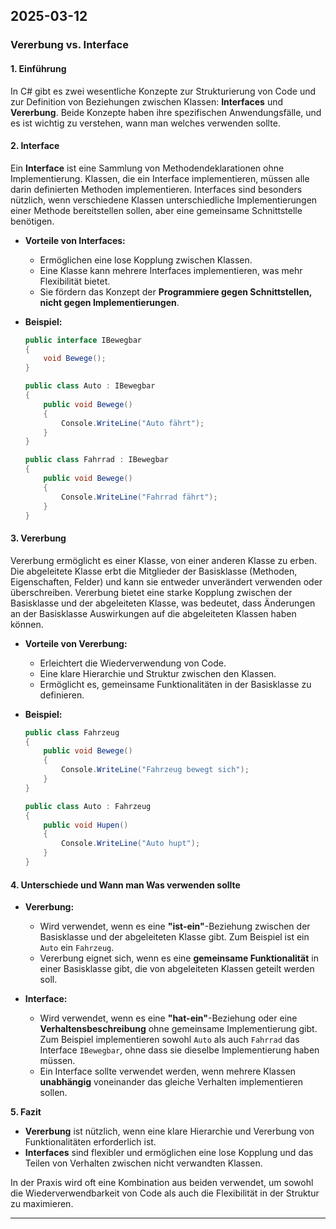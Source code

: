 ## 2025-03-12

### **Vererbung vs. Interface**

#### **1. Einführung**

In C# gibt es zwei wesentliche Konzepte zur Strukturierung von Code und zur Definition von Beziehungen zwischen Klassen: **Interfaces** und **Vererbung**. Beide Konzepte haben ihre spezifischen Anwendungsfälle, und es ist wichtig zu verstehen, wann man welches verwenden sollte.

#### **2. Interface**

Ein **Interface** ist eine Sammlung von Methodendeklarationen ohne Implementierung. Klassen, die ein Interface implementieren, müssen alle darin definierten Methoden implementieren. Interfaces sind besonders nützlich, wenn verschiedene Klassen unterschiedliche Implementierungen einer Methode bereitstellen sollen, aber eine gemeinsame Schnittstelle benötigen.

-   **Vorteile von Interfaces:**

    -   Ermöglichen eine lose Kopplung zwischen Klassen.
    -   Eine Klasse kann mehrere Interfaces implementieren, was mehr Flexibilität bietet.
    -   Sie fördern das Konzept der **Programmiere gegen Schnittstellen, nicht gegen Implementierungen**.

-   **Beispiel:**

    ```csharp
    public interface IBewegbar
    {
        void Bewege();
    }

    public class Auto : IBewegbar
    {
        public void Bewege()
        {
            Console.WriteLine("Auto fährt");
        }
    }

    public class Fahrrad : IBewegbar
    {
        public void Bewege()
        {
            Console.WriteLine("Fahrrad fährt");
        }
    }
    ```

#### **3. Vererbung**

Vererbung ermöglicht es einer Klasse, von einer anderen Klasse zu erben. Die abgeleitete Klasse erbt die Mitglieder der Basisklasse (Methoden, Eigenschaften, Felder) und kann sie entweder unverändert verwenden oder überschreiben. Vererbung bietet eine starke Kopplung zwischen der Basisklasse und der abgeleiteten Klasse, was bedeutet, dass Änderungen an der Basisklasse Auswirkungen auf die abgeleiteten Klassen haben können.

-   **Vorteile von Vererbung:**

    -   Erleichtert die Wiederverwendung von Code.
    -   Eine klare Hierarchie und Struktur zwischen den Klassen.
    -   Ermöglicht es, gemeinsame Funktionalitäten in der Basisklasse zu definieren.

-   **Beispiel:**

    ```csharp
    public class Fahrzeug
    {
        public void Bewege()
        {
            Console.WriteLine("Fahrzeug bewegt sich");
        }
    }

    public class Auto : Fahrzeug
    {
        public void Hupen()
        {
            Console.WriteLine("Auto hupt");
        }
    }
    ```

#### **4. Unterschiede und Wann man Was verwenden sollte**

-   **Vererbung:**

    -   Wird verwendet, wenn es eine **"ist-ein"**-Beziehung zwischen der Basisklasse und der abgeleiteten Klasse gibt. Zum Beispiel ist ein `Auto` ein `Fahrzeug`.
    -   Vererbung eignet sich, wenn es eine **gemeinsame Funktionalität** in einer Basisklasse gibt, die von abgeleiteten Klassen geteilt werden soll.

-   **Interface:**
    -   Wird verwendet, wenn es eine **"hat-ein"**-Beziehung oder eine **Verhaltensbeschreibung** ohne gemeinsame Implementierung gibt. Zum Beispiel implementieren sowohl `Auto` als auch `Fahrrad` das Interface `IBewegbar`, ohne dass sie dieselbe Implementierung haben müssen.
    -   Ein Interface sollte verwendet werden, wenn mehrere Klassen **unabhängig** voneinander das gleiche Verhalten implementieren sollen.

**5. Fazit**

-   **Vererbung** ist nützlich, wenn eine klare Hierarchie und Vererbung von Funktionalitäten erforderlich ist.
-   **Interfaces** sind flexibler und ermöglichen eine lose Kopplung und das Teilen von Verhalten zwischen nicht verwandten Klassen.

In der Praxis wird oft eine Kombination aus beiden verwendet, um sowohl die Wiederverwendbarkeit von Code als auch die Flexibilität in der Struktur zu maximieren.

---
